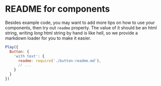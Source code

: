 # README for components

Besides example code, you may want to add more tips on how to use your components, then try out `readme` property. The value of it should be an html string, writing *long* html string by hand is like hell, so we provide a markdown loader for you to make it easier.

```js
Play({
  Button: {
    'with text': {
      readme: require('./button-readme.md'),
      // ...
    }
  }
})
```
